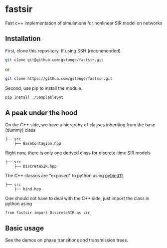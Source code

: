 # fastsir

Fast c++ implementation of simulations for nonlinear SIR model on networks

## Installation

First, clone this repository. If using SSH (recommended)
```bash
git clone git@github.com:gstonge/fastsir.git
```
or

```bash
git clone https://github.com/gstonge/fastsir.git
```

Second, use pip to install the module.
```bash
pip install ./SamplableSet
```

## A peak under the hood

On the C++ side, we have a hierarchy of classes inheriting from the base (dummy) class
```
├── src
    ├── BaseContagion.hpp
```

Right now, there is only one derived class for discrete-time SIR models
```
├── src
    ├── DiscreteSIR.hpp
```

The C++ classes are "exposed" to python using [pybind11](https://pybind11.readthedocs.io/en/stable/index.html).
```
├── src
    ├── bind.hpp
```

One should not have to deal with the C++ side, just import the class in python using
```
from fastsir import DiscreteSIR as sir
```

## Basic usage

See the demos on phase transitions and transmission trees.
